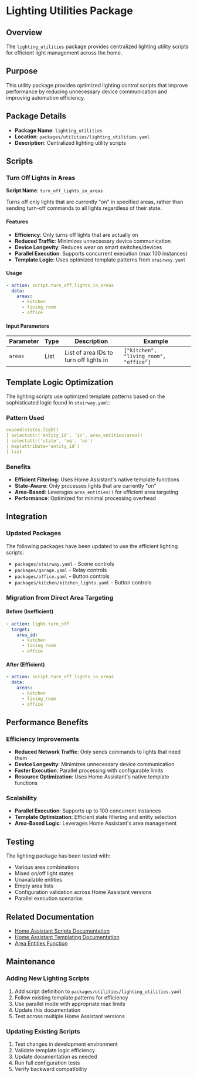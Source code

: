 # Lighting Utilities Package

## Overview

The `lighting_utilities` package provides centralized lighting utility scripts for efficient light management across the home.

## Purpose

This utility package provides optimized lighting control scripts that improve performance by reducing unnecessary device communication and improving automation efficiency.

## Package Details

- **Package Name**: `lighting_utilities`
- **Location**: `packages/utilities/lighting_utilities.yaml`
- **Description**: Centralized lighting utility scripts

## Scripts

### Turn Off Lights in Areas

**Script Name**: `turn_off_lights_in_areas`

Turns off only lights that are currently "on" in specified areas, rather than sending turn-off commands to all lights regardless of their state.

#### Features
- **Efficiency**: Only turns off lights that are actually on
- **Reduced Traffic**: Minimizes unnecessary device communication
- **Device Longevity**: Reduces wear on smart switches/devices
- **Parallel Execution**: Supports concurrent execution (max 100 instances)
- **Template Logic**: Uses optimized template patterns from `stairway.yaml`

#### Usage
```yaml
- action: script.turn_off_lights_in_areas
  data:
    areas:
      - kitchen
      - living_room
      - office
```

#### Input Parameters
| Parameter | Type | Description | Example |
|-----------|------|-------------|---------|
| `areas` | List | List of area IDs to turn off lights in | `["kitchen", "living_room", "office"]` |


## Template Logic Optimization

The lighting scripts use optimized template patterns based on the sophisticated logic found in `stairway.yaml`:

### Pattern Used
```yaml
expand(states.light)
| selectattr('entity_id', 'in', area_entities(area))
| selectattr('state', 'eq', 'on')
| map(attribute='entity_id')
| list
```

### Benefits
- **Efficient Filtering**: Uses Home Assistant's native template functions
- **State-Aware**: Only processes lights that are currently "on"
- **Area-Based**: Leverages `area_entities()` for efficient area targeting
- **Performance**: Optimized for minimal processing overhead

## Integration

### Updated Packages

The following packages have been updated to use the efficient lighting scripts:

- `packages/stairway.yaml` - Scene controls
- `packages/garage.yaml` - Relay controls  
- `packages/office.yaml` - Button controls
- `packages/kitchen/kitchen_lights.yaml` - Button controls

### Migration from Direct Area Targeting

#### Before (Inefficient)
```yaml
- action: light.turn_off
  target:
    area_id:
      - kitchen
      - living_room
      - office
```

#### After (Efficient)
```yaml
- action: script.turn_off_lights_in_areas
  data:
    areas:
      - kitchen
      - living_room
      - office
```

## Performance Benefits

### Efficiency Improvements
- **Reduced Network Traffic**: Only sends commands to lights that need them
- **Device Longevity**: Minimizes unnecessary device communication
- **Faster Execution**: Parallel processing with configurable limits
- **Resource Optimization**: Uses Home Assistant's native template functions

### Scalability
- **Parallel Execution**: Supports up to 100 concurrent instances
- **Template Optimization**: Efficient state filtering and entity selection
- **Area-Based Logic**: Leverages Home Assistant's area management

## Testing

The lighting package has been tested with:
- Various area combinations
- Mixed on/off light states
- Unavailable entities
- Empty area lists
- Configuration validation across Home Assistant versions
- Parallel execution scenarios

## Related Documentation

- [Home Assistant Scripts Documentation](https://www.home-assistant.io/docs/scripts/)
- [Home Assistant Templating Documentation](https://www.home-assistant.io/docs/configuration/templating/)
- [Area Entities Function](https://www.home-assistant.io/docs/configuration/templating/#area_entities)

## Maintenance

### Adding New Lighting Scripts
1. Add script definition to `packages/utilities/lighting_utilities.yaml`
2. Follow existing template patterns for efficiency
3. Use parallel mode with appropriate max limits
4. Update this documentation
5. Test across multiple Home Assistant versions

### Updating Existing Scripts
1. Test changes in development environment
2. Validate template logic efficiency
3. Update documentation as needed
4. Run full configuration tests
5. Verify backward compatibility
